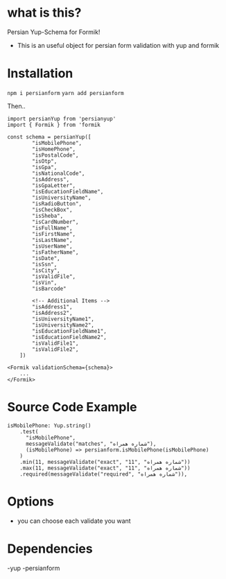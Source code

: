 # what is this?

Persian Yup-Schema for Formik!

- This is an useful object for persian form validation with yup and formik

# Installation

`npm i persianform`
`yarn add persianform`

Then..

```
import persianYup from 'persianyup'
import { Formik } from 'formik

const schema = persianYup([
        "isMobilePhone",
        "isHomePhone",
        "isPostalCode",
        "isOtp",
        "isGpa",
        "isNationalCode",
        "isAddress",
        "isGpaLetter",
        "isEducationFieldName",
        "isUniversityName",
        "isRadioButton",
        "isCheckBox",
        "isSheba",
        "isCardNumber",
        "isFullName",
        "isFirstName",
        "isLastName",
        "isUserName",
        "isFatherName",
        "isDate",
        "isSsn",
        "isCity",
        "isValidFile",
        "isVin",
        "isBarcode"

        <!-- Additional Items -->
        "isAddress1",
        "isAddress2",
        "isUniversityName1",
        "isUniversityName2",
        "isEducationFieldName1",
        "isEducationFieldName2",
        "isValidFile1",
        "isValidFile2",
    ])

<Formik validationSchema={schema}>
    ...
</Formik>
```

# Source Code Example

```
isMobilePhone: Yup.string()
    .test(
      "isMobilePhone",
      messageValidate("matches", "شماره همراه"),
      (isMobilePhone) => persianform.isMobilePhone(isMobilePhone)
    )
    .min(11, messageValidate("exact", "11", "شماره همراه"))
    .max(11, messageValidate("exact", "11", "شماره همراه"))
    .required(messageValidate("required", "شماره همراه")),
```

# Options

- you can choose each validate you want

# Dependencies

-yup
-persianform
